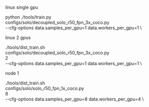 linux single gpu

python ./tools/train.py \
configs/solo/decoupled_solo_r50_fpn_3x_coco.py \
--cfg-options data.samples_per_gpu=1 data.workers_per_gpu=1 \


linux 2 gpus

./tools/dist_train.sh \
configs/solo/decoupled_solo_r50_fpn_3x_coco.py \
2 \
--cfg-options data.samples_per_gpu=1 data.workers_per_gpu=1 \


node 1

./tools/dist_train.sh \
configs/solo/solo_r50_fpn_1x_coco.py \
8 \
--cfg-options data.samples_per_gpu=8 data.workers_per_gpu=4 \
